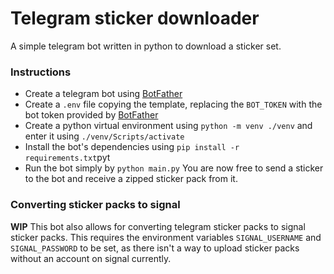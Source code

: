 # Telegram sticker downloader
A simple telegram bot written in python to download a sticker set.
### Instructions
- Create a telegram bot using [BotFather](https://t.me/BotFather)
- Create a `.env` file copying the template, replacing the `BOT_TOKEN` with the bot token provided by [BotFather](https://t.me/BotFather)
- Create a python virtual environment using `python -m venv ./venv` and enter it using `./venv/Scripts/activate`
- Install the bot's dependencies using `pip install -r requirements.txt`pyt
- Run the bot simply by `python main.py`
You are now free to send a sticker to the bot and receive a zipped sticker pack from it.
### Converting sticker packs to signal
**WIP**
This bot also allows for converting telegram sticker packs to signal sticker packs. This requires the environment variables `SIGNAL_USERNAME` and `SIGNAL_PASSWORD` to be set, as there isn't a way to upload sticker packs without an account on signal currently.